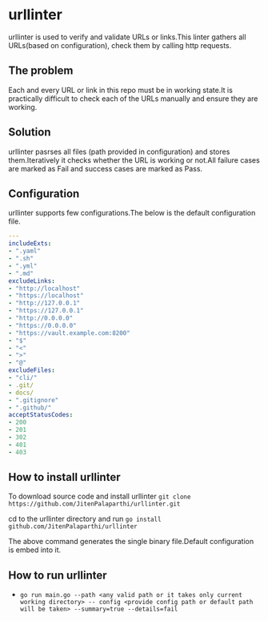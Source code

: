 # urllinter

urllinter is used to verify and validate URLs or links.This linter gathers all URLs(based on configuration), check them by calling http requests.

## The problem

Each and every URL or link in this repo must be in working state.It is practically difficult to check each of the URLs manually and ensure they are working.

## Solution

urllinter pasrses all files (path provided in configuration) and stores them.Iteratively it checks whether the URL is working or not.All failure cases are marked as Fail and success cases are marked as Pass.

## Configuration

urllinter supports few configurations.The below is the default configuration file.

```yaml
---
includeExts:
- ".yaml"
- ".sh"
- ".yml"
- ".md"
excludeLinks:
- "http://localhost"
- "https://localhost"
- "http://127.0.0.1"
- "https://127.0.0.1"
- "http://0.0.0.0"
- "https://0.0.0.0"
- "https://vault.example.com:8200"
- "$"
- "<"
- ">"
- "@"
excludeFiles:
- "cli/"
- .git/
- docs/
- ".gitignore"
- ".github/"
acceptStatusCodes:
- 200
- 201
- 302
- 401
- 403
```

## How to install urllinter

To download source code and install urllinter 
```git clone https://github.com/JitenPalaparthi/urllinter.git```

cd to the urllinter directory and run 
```go install github.com/JitenPalaparthi/urllinter```

The above command generates the single binary file.Default configuration is embed into it.

## How to run urllinter

- ```go run main.go --path <any valid path or it takes only current working directory> -- config <provide config path or default path will be taken> --summary=true --details=fail```
